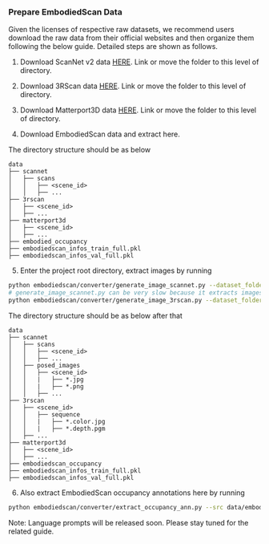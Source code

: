 ### Prepare EmbodiedScan Data

Given the licenses of respective raw datasets, we recommend users download the raw data from their official websites and then organize them following the below guide.
Detailed steps are shown as follows.

1. Download ScanNet v2 data [HERE](https://github.com/ScanNet/ScanNet). Link or move the folder to this level of directory.

2. Download 3RScan data [HERE](https://github.com/WaldJohannaU/3RScan). Link or move the folder to this level of directory.

3. Download Matterport3D data [HERE](https://github.com/niessner/Matterport). Link or move the folder to this level of directory.

4. Download EmbodiedScan data and extract here.

The directory structure should be as below

```
data
├── scannet
│   ├── scans
│   │   ├── <scene_id>
│   │   ├── ...
├── 3rscan
│   ├── <scene_id>
│   ├── ...
├── matterport3d
│   ├── <scene_id>
│   ├── ...
├── embodied_occupancy
├── embodiedscan_infos_train_full.pkl
├── embodiedscan_infos_val_full.pkl
```

5. Enter the project root directory, extract images by running

```bash
python embodiedscan/converter/generate_image_scannet.py --dataset_folder data/scannet/
# generate_image_scannet.py can be very slow because it extracts images from .sens files. Add --fast to generate only images used by embodiedscan.
python embodiedscan/converter/generate_image_3rscan.py --dataset_folder data/3rscan/
```

The directory structure should be as below after that

```
data
├── scannet
│   ├── scans
│   │   ├── <scene_id>
│   │   ├── ...
│   ├── posed_images
│   │   ├── <scene_id>
│   │   |   ├── *.jpg
│   │   |   ├── *.png
│   │   ├── ...
├── 3rscan
│   ├── <scene_id>
│   │   ├── sequence
│   │   |   ├── *.color.jpg
│   │   |   ├── *.depth.pgm
│   ├── ...
├── matterport3d
│   ├── <scene_id>
│   ├── ...
├── embodiedscan_occupancy
├── embodiedscan_infos_train_full.pkl
├── embodiedscan_infos_val_full.pkl
```

6. Also extract EmbodiedScan occupancy annotations here by running

```bash
python embodiedscan/converter/extract_occupancy_ann.py --src data/embodiedscan_occupancy --dst data
```

Note: Language prompts will be released soon. Please stay tuned for the related guide.
